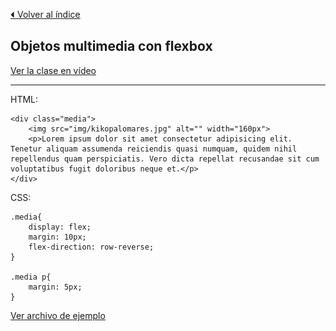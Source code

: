 [⏴ Volver al índice](../../README.md#índice-del-curso)

## Objetos multimedia con flexbox

[Ver la clase en vídeo](https://kikopalomares.com/clases/objetos-multimedia-flexbox)

_____

HTML:

    <div class="media">
        <img src="img/kikopalomares.jpg" alt="" width="160px">
        <p>Lorem ipsum dolor sit amet consectetur adipisicing elit. Tenetur aliquam assumenda reiciendis quasi numquam, quidem nihil repellendus quam perspiciatis. Vero dicta repellat recusandae sit cum voluptatibus fugit doloribus neque et.</p>
    </div>

CSS:

    .media{
        display: flex;
        margin: 10px;
        flex-direction: row-reverse;
    }

    .media p{
        margin: 5px;
    }

[Ver archivo de ejemplo](7.3_ejemplo_1.html)